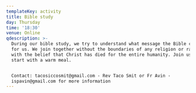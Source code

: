```yaml
---
templateKey: activity
title: Bible study
day: Thursday
time: '18:30'
venue: Online
qdescription: >-
  During our bible study, we try to understand what message the Bible conveys
  for us. We join together without the boundaries of any religion or race but
  with the belief that Christ has died for the entire humanity. Join us! We will
  start with a warm meal.


  Contact: tacosiccosmit@gmail.com - Rev Taco Smit or Fr Avin -
  ispavin@gmail.com for more information
---
```



